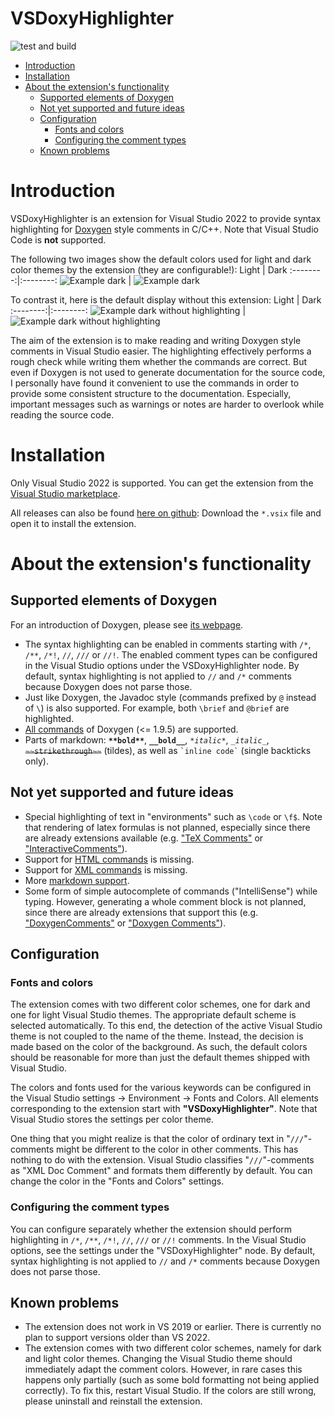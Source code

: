 # VSDoxyHighlighter <!-- omit in toc -->

![test and build](https://github.com/Sedeniono/VSDoxyHighlighter/actions/workflows/build_and_test.yml/badge.svg)


- [Introduction](#introduction)
- [Installation](#installation)
- [About the extension's functionality](#about-the-extensions-functionality)
  - [Supported elements of Doxygen](#supported-elements-of-doxygen)
  - [Not yet supported and future ideas](#not-yet-supported-and-future-ideas)
  - [Configuration](#configuration)
    - [Fonts and colors](#fonts-and-colors)
    - [Configuring the comment types](#configuring-the-comment-types)
  - [Known problems](#known-problems)



# Introduction

VSDoxyHighlighter is an extension for Visual Studio 2022 to provide syntax highlighting for [Doxygen](https://www.doxygen.nl/index.html) style comments in C/C++.
Note that Visual Studio Code is **not** supported.

The following two images show the default colors used for light and dark color themes by the extension (they are configurable!):
Light             |  Dark 
:--------:|:--------:
![Example dark](Pictures/ExampleLight.png) | ![Example dark](Pictures/ExampleDark.png)

To contrast it, here is the default display without this extension:
Light             |  Dark 
:--------:|:--------:
![Example dark without highlighting](Pictures/ExampleLight_NoHighlight.png) | ![Example dark without highlighting](Pictures/ExampleDark_NoHighlight.png)

The aim of the extension is to make reading and writing Doxygen style comments in Visual Studio easier.
The highlighting effectively performs a rough check while writing them whether the commands are correct.
But even if Doxygen is not used to generate documentation for the source code, I personally have found it convenient to use the commands in order to provide some consistent structure to the documentation.
Especially, important messages such as warnings or notes are harder to overlook while reading the source code.



# Installation

Only Visual Studio 2022 is supported.
You can get the extension from the [Visual Studio marketplace](https://marketplace.visualstudio.com/items?itemName=Sedenion.VSDoxyHighlighter).

All releases can also be found [here on github](https://github.com/Sedeniono/VSDoxyHighlighter/releases): Download the `*.vsix` file and open it to install the extension.



# About the extension's functionality

## Supported elements of Doxygen
For an introduction of Doxygen, please see [its webpage](https://www.doxygen.nl/index.html).

- The syntax highlighting can be enabled in comments starting with `/*`, `/**`, `/*!`, `//`, `///` or `//!`. The enabled comment types can be configured in the Visual Studio options under the VSDoxyHighlighter node. By default, syntax highlighting is not applied to `//` and `/*` comments because Doxygen does not parse those.
- Just like Doxygen, the Javadoc style (commands prefixed by `@` instead of `\`) is also supported. For example, both `\brief` and `@brief` are highlighted.
- [All commands](https://www.doxygen.nl/manual/commands.html) of Doxygen (<= 1.9.5) are supported.
- Parts of markdown: **`**bold**`**, __`__bold__`__, *`*italic*`*, _`_italic_`_, ~~`~~strikethrough~~`~~ (tildes), as well as `` `inline code` `` (single backticks only).


## Not yet supported and future ideas
- Special highlighting of text in "environments" such as `\code` or `\f$`. Note that rendering of latex formulas is not planned, especially since there are already extensions available (e.g. ["TeX Comments"](https://marketplace.visualstudio.com/items?itemName=vs-publisher-1305558.VsTeXCommentsExtension2022) or ["InteractiveComments"](https://marketplace.visualstudio.com/items?itemName=ArchitectSoft.InteractiveCommentsVS2022)).
- Support for [HTML commands](https://www.doxygen.nl/manual/htmlcmds.html) is missing.
- Support for [XML commands](https://www.doxygen.nl/manual/xmlcmds.html) is missing.
- More [markdown support](https://www.doxygen.nl/manual/markdown.html).
- Some form of simple autocomplete of commands ("IntelliSense") while typing. However, generating a whole comment block is not planned, since there are already extensions that support this (e.g. ["DoxygenComments"](https://marketplace.visualstudio.com/items?itemName=NickKhrapov.DoxygenComments2022) or ["Doxygen Comments"](https://marketplace.visualstudio.com/items?itemName=FinnGegenmantel.doxygenComments)).



## Configuration

### Fonts and colors
The extension comes with two different color schemes, one for dark and one for light Visual Studio themes.
The appropriate default scheme is selected automatically.
To this end, the detection of the active Visual Studio theme is not coupled to the name of the theme. Instead, the decision is made based on the color of the background. As such, the default colors should be reasonable for more than just the default themes shipped with Visual Studio.

The colors and fonts used for the various keywords can be configured in the Visual Studio settings &rarr; Environment &rarr; Fonts and Colors. All elements corresponding to the extension start with **"VSDoxyHighlighter"**.
Note that Visual Studio stores the settings per color theme.

One thing that you might realize is that the color of ordinary text in "`///`"-comments might be different to the color in other comments.
This has nothing to do with the extension. Visual Studio classifies "`///`"-comments as "XML Doc Comment" and formats them differently by default.
You can change the color in the "Fonts and Colors" settings.


### Configuring the comment types
You can configure separately whether the extension should perform highlighting in `/*`, `/**`, `/*!`, `//`, `///` or `//!` comments.
In the Visual Studio options, see the settings under the "VSDoxyHighlighter" node.
By default, syntax highlighting is not applied to `//` and `/*` comments because Doxygen does not parse those.


## Known problems
- The extension does not work in VS 2019 or earlier. There is currently no plan to support versions older than VS 2022.
- The extension comes with two different color schemes, namely for dark and light color themes. Changing the Visual Studio theme should immediately adapt the comment colors. However, in rare cases this happens only partially (such as some bold formatting not being applied correctly). To fix this, restart Visual Studio. If the colors are still wrong, please uninstall and reinstall the extension.
